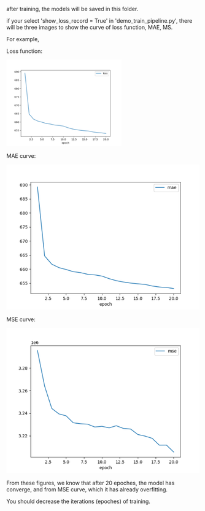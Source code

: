 after training, the models will be saved in this folder.

if your select 'show_loss_record = True' in 'demo_train_pipeline.py', there will be three images to show the curve of loss function, MAE, MS.

For example,

Loss function:

<img src="example/loss.png" alt="Example Loss function" width="300" >

MAE curve:

![Example MAE curve](DeepCAD-Z/pth/example/mae.png)

MSE curve:

![Example MSE curve](DeepCAD-Z/pth/example/mse.png)

From these figures, we know that after 20 epoches, the model has converge, and from MSE curve, which it has already overfitting.

You should decrease the iterations (epoches) of training.
